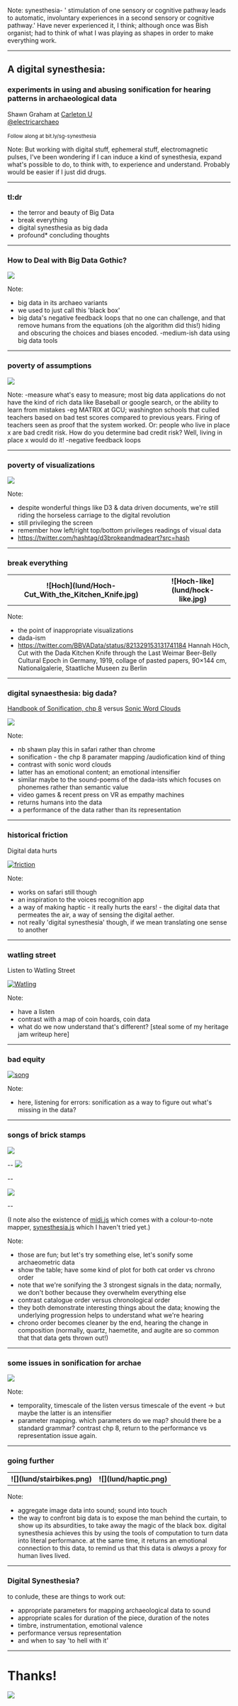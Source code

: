 <section data-background="lund/Bishops_university_Organ.jpg"></section>

Note:
synesthesia- ' stimulation of one sensory or cognitive pathway leads to automatic, involuntary experiences in a second sensory or cognitive pathway.'
Have never experienced it, I think; although once was Bish organist; had to think of what I was playing as shapes in order to make everything work.

---

## A digital synesthesia: 
### experiments in using and abusing sonification for hearing patterns in archaeological data

Shawn Graham at [Carleton U](http://carleton.ca)<br>
[@electricarchaeo](http://twitter.com/electricarchaeo)
<br><br>
<small> Follow along at bit.ly/sg-synesthesia</small>

Note:
But working with digital stuff, ephemeral stuff, electromagnetic pulses, I've been wondering if I can induce a kind of synesthesia, expand what's possible to do, to think with, to experience and understand. Probably would be easier if I just did drugs.

---

### tl:dr

+ the terror and beauty of Big Data
+ break everything
+ digital synesthesia as big dada
+ profound\* concluding thoughts

---

### How to Deal with Big Data Gothic?

![](lund/gandalf-you-shall-deal-with-it.jpg)

Note:
- big data in its archaeo variants
- we used to just call this 'black box'
- big data's negative feedback loops that no one can challenge, and that remove humans from the equations (oh the algorithm did this!) hiding and obscuring the choices and biases encoded.
-medium-ish data using big data tools

---

### poverty of assumptions

![](lund/xkcd.jpg)

Note:
-measure what's easy to measure; most big data applications do not have the kind of rich data like Baseball or google search, or the ability to learn from mistakes
-eg MATRIX at GCU; washington schools that culled teachers based on bad test scores compared to previous years. Firing of teachers seen as proof that the system worked. Or: people who live in place x are bad credit risk. How do you determine bad credit risk? Well, living in place x would do it!
-negative feedback loops

---

### poverty of visualizations

![](lund/viz.png)

Note:
- despite wonderful things like D3 & data driven documents, we're still riding the horseless carriage to the digital revolution
- still privileging the screen
- remember how left/right top/bottom privileges readings of visual data
- https://twitter.com/hashtag/d3brokeandmadeart?src=hash

---
### break everything
<table style="width:100%">
  <tr>
    <th>![Hoch](lund/Hoch-Cut_With_the_Kitchen_Knife.jpg)</th>
    <th>![Hoch-like](lund/hock-like.jpg)</th>
    </tr>
</table>

Note:
- the point of inappropriate visualizations
- dada-ism
- https://twitter.com/BBVAData/status/821329153131741184
Hannah Höch, Cut with the Dada Kitchen Knife through the Last Weimar Beer-Belly Cultural Epoch in Germany, 1919, collage of pasted papers, 90×144 cm, Nationalgalerie, Staatliche Museen zu Berlin

---

### digital synaesthesia: big dada?

[Handbook of Sonification, chp 8](http://sonification.de/handbook/index.php/chapters/chapter8/) versus
[Sonic Word Clouds](https://danielruten.wordpress.com/2017/04/15/sonic-word-cloud-project-part-4-conclusions/)

![](lund/Man_Ray,_Rencontre_dans_la_porte_tournante.jpg)

Note:
- nb shawn play this in safari rather than chrome
- sonification - the chp 8 paramater mapping /audiofication kind of thing
- contrast with sonic word clouds
- latter has an emotional content; an emotional intensifier
- similar maybe to the sound-poems of the dada-ists which focuses on phonemes rather than semantic value
- video games & recent press on VR as empathy machines
- returns humans into the data
- a performance of the data rather than its representation

---

### historical friction

Digital data hurts

[![friction](lund/friction.png)](https://screencast-o-matic.com/watch/cbhF2QXa21)

Note:
-  works on safari still though
- an inspiration to the voices recognition app
- a way of making haptic - it really hurts the ears! - the digital data that permeates the air, a way of sensing the digital aether.
- not really 'digital synesthesia' though, if we mean translating one sense to another

---

### watling street

Listen to Watling Street

[![Watling](uclbigdatagothic/watling.png)](https://www.youtube.com/embed/vv0oswpr18o)

Note:
- have a listen
- contrast with a map of coin hoards, coin data
- what do we now understand that's different? [steal some of my heritage jam writeup here]

---

### bad equity

[![song](lund/song.png)](https://soundcloud.com/shawn-graham-60451318/bad-equity)

Note:
- here, listening for errors: sonification as a way to figure out what's missing in the data?

---

### songs of brick stamps

![](lund/table.png)

--
[![](lund/catorder2.png)](https://soundcloud.com/shawn-graham-60451318/catalogueorder?in=shawn-graham-60451318/sets/two-examples-of-archaeometric-data-into-sound)

--

[![](lund/chrono.png)](https://soundcloud.com/shawn-graham-60451318/chronoorder?in=shawn-graham-60451318/sets/two-examples-of-archaeometric-data-into-sound)

--

(I note also the existence of [midi.js](https://github.com/mudcube/MIDI.js) which comes with a colour-to-note mapper, [synesthesia.js](https://github.com/mudcube/MIDI.js/blob/master/js/midi/synesthesia.js) which I haven't tried yet.)

Note:
- those are fun; but let's try something else, let's sonify some archaeometric data
- show the table; have some kind of plot for both cat order vs chrono order
- note that we're sonifying the 3 strongest signals in the data; normally, we don't bother because they overwhelm everything else
- contrast catalogue order versus chronological order
- they both demonstrate interesting things about the data; knowing the underlying progression helps to understand what we're hearing
- chrono order becomes cleaner by the end, hearing the change in composition (normally, quartz, haemetite, and augite are so common that that data gets thrown out!)

---

### some issues in sonification for archae

![](lund/Annoying-noise-001.jpg)

Note:
- temporality, timescale of the listen versus timescale of the event -> but maybe the latter is an intensifier
- parameter mapping. which parameters do we map? should there be a standard grammar? contrast chp 8, return to the performance vs representation issue again.

---

### going further

<table style="width:100%">
  <tr>
    <th>![](lund/stairbikes.png)</th>
    <th>![](lund/haptic.png)</th>
    </tr>
    </table>

Note:
- aggregate image data into sound; sound into touch
- the way to confront big data is to expose the man behind the curtain, to show up its absurdities, to take away the magic of the black box. digital synesthesia achieves this by using the tools of computation to turn data into literal performance. at the same time, it returns an emotional connection to this data, to remind us that this data is *always* a proxy for human lives lived.

---

### Digital Synesthesia?

to conlude, these are things to work out:

- appropriate parameters for mapping archaeological data to sound
- appropriate scales for duration of the piece, duration of the notes
- timbre, instrumentation, emotional valence
- performance versus representation
- and when to say 'to hell with it'

---

# Thanks!

![](lund/force.jpg)

